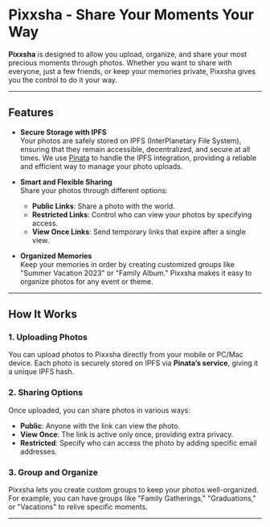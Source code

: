 # Pixxsha - Share Your Moments Your Way

**Pixxsha** is designed to allow you upload, organize, and share your most precious moments through photos. Whether you want to share with everyone, just a few friends, or keep your memories private, Pixxsha gives you the control to do it your way.

---

## Features

- **Secure Storage with IPFS**  
  Your photos are safely stored on IPFS (InterPlanetary File System), ensuring that they remain accessible, decentralized, and secure at all times. We use [Pinata](https://pinata.cloud/) to handle the IPFS integration, providing a reliable and efficient way to manage your photo uploads.

- **Smart and Flexible Sharing**  
  Share your photos through different options:
  - **Public Links**: Share a photo with the world.
  - **Restricted Links**: Control who can view your photos by specifying access.
  - **View Once Links**: Send temporary links that expire after a single view.

- **Organized Memories**  
  Keep your memories in order by creating customized groups like "Summer Vacation 2023" or "Family Album." Pixxsha makes it easy to organize photos for any event or theme.

---

## How It Works

### 1. Uploading Photos
You can upload photos to Pixxsha directly from your mobile or PC/Mac device. Each photo is securely stored on IPFS via **Pinata’s service**, giving it a unique IPFS hash.

### 2. Sharing Options
Once uploaded, you can share photos in various ways:
- **Public**: Anyone with the link can view the photo.
- **View Once**: The link is active only once, providing extra privacy.
- **Restricted**: Specify who can access the photo by adding specific email addresses.

### 3. Group and Organize
Pixxsha lets you create custom groups to keep your photos well-organized. For example, you can have groups like "Family Gatherings," "Graduations," or "Vacations" to relive specific moments.

---
